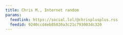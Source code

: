 ```yaml
---
title: Chris M., Internet random
params:
  feedlink: https://social.lol/@chrisplusplus.rss
  feedid: 9240ccd4eb85020a3c21c793003dc320
---
```

